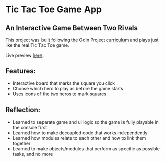 # Tic Tac Toe Game App

## An Interactive Game Between Two Rivals

This project was built following the Odin Project [curriculum](https://www.theodinproject.com/lessons/node-path-javascript-tic-tac-toe)
and plays just like the real TIc Tac Toe game.

Live preview [here](https://jongithub59.github.io/tic-tac-toe/).

## Features:

* Interactive board that marks the square you click
* Choose which hero to play as before the game starts
* Uses icons of the two heros to mark squares

## Reflection:

* Learned to separate game and ui logic so the game is fully playable in the console first
* Learned how to make decoupled code that works independently
* Learned how modules relate to each other and how to link them together
* Learned to make objects/modules that perform as specific as possible tasks, and no more
